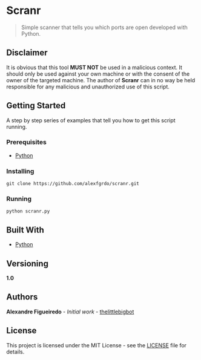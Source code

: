 # Scranr

> Simple scanner that tells you which ports are open developed with Python.

## Disclaimer

It is obvious that this tool **MUST NOT** be used in a malicious context. It should only be used against your own machine or with the consent of the owner of the targeted machine. The author of **Scranr** can in no way be held responsible for any malicious and unauthorized use of this script.

## Getting Started

A step by step series of examples that tell you how to get this script running.

### Prerequisites

- [Python](https://python.org)

### Installing

`git clone https://github.com/alexfgrdo/scranr.git`

### Running

`python scranr.py`

## Built With

- [Python](https://python.org)

## Versioning

**1.0**

## Authors

**Alexandre Figueiredo** - _Initial work_ - [thelittlebigbot](https://github.com/thelittlebigbot)

## License

This project is licensed under the MIT License - see the [LICENSE](LICENSE) file for details.
